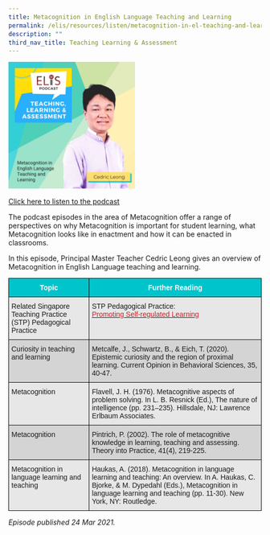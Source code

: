 ```yaml
---
title: Metacognition in English Language Teaching and Learning
permalink: /elis/resources/listen/metacognition-in-el-teaching-and-learning/
description: ""
third_nav_title: Teaching Learning & Assessment
---
```

<img src="/images/Metacognition%20in%20English%20Language%20Teaching%20and%20Learning.jpg" 
     style="width:50%">
		 
<a href="https://open.spotify.com/episode/2j9kgXiN6KDL0847ufDHvg">Click here to listen to the podcast</a>

The podcast episodes in the area of Metacognition offer a range of perspectives on why Metacognition is important for student learning, what Metacognition looks like in enactment and how it can be enacted in classrooms.

In this episode, Principal Master Teacher Cedric Leong gives an overview of Metacognition in English Language teaching and learning.

<style type="text/css">
.tg  {border-collapse:collapse;border-spacing:0;}
.tg td{border-color:black;border-style:solid;border-width:1px;font-family:Arial, sans-serif;font-size:14px;
  overflow:hidden;padding:10px 5px;word-break:normal;}
.tg th{border-color:black;border-style:solid;border-width:1px;font-family:Arial, sans-serif;font-size:14px;
  font-weight:normal;overflow:hidden;padding:10px 5px;word-break:normal;}
.tg .tg-htg2{background-color:#00C4CC;color:#FFF;font-weight:bold;text-align:center;vertical-align:middle}
.tg .tg-ag2m{background-color:#E7E7E7;text-align:left;vertical-align:top}
.tg .tg-rfng{background-color:#D4D4D4;text-align:left;vertical-align:top}
</style>
<table class="tg">
<thead>
  <tr>
    <th class="tg-htg2"><span style="font-weight:600;color:#FFF;background-color:#00C4CC">Topic</span></th>
    <th class="tg-htg2"><span style="font-weight:600;color:#FFF;background-color:#00C4CC">Further Reading</span></th>
  </tr>
</thead>
<tbody>
  <tr>
    <td class="tg-ag2m">Related Singapore Teaching Practice (STP) Pedagogical Practice </td>
    <td class="tg-ag2m">STP Pedagogical Practice: <br><a href="https://www.opal2.moe.edu.sg/csl/s/singapore-teaching-practice/wiki/page/view?title=Chapter%2010:%20Promoting%20Self-regulated%20Learning"><span style="color:#CA2126;background-color:transparent">Promoting Self-regulated Learning</span></a><br></td>
  </tr>
  <tr>
    <td class="tg-rfng">Curiosity in teaching and learning<br></td>
    <td class="tg-rfng">Metcalfe, J., Schwartz, B., &amp; Eich, T. (2020). Epistemic curiosity and the region of proximal learning. Current Opinion in Behavioral Sciences, 35, 40-47.<br></td>
  </tr>
  <tr>
    <td class="tg-ag2m">Metacognition</td>
    <td class="tg-ag2m">Flavell, J. H. (1976). Metacognitive aspects of problem solving. In L. B. Resnick (Ed.), The nature of intelligence (pp. 231–235). Hillsdale, NJ: Lawrence Erlbaum Associates.</td>
  </tr>
  <tr>
    <td class="tg-rfng">Metacognition</td>
    <td class="tg-rfng">Pintrich, P. (2002). The role of metacognitive knowledge in learning, teaching and assessing. Theory into Practice, 41(4), 219-225.</td>
  </tr>
  <tr>
    <td class="tg-ag2m">Metacognition in language learning and teaching</td>
    <td class="tg-ag2m">Haukas, A. (2018). Metacognition in language learning and teaching: An overview. In A. Haukas, C. Bjorke, &amp; M. Dypedahl (Eds.), Metacognition in language learning and teaching (pp. 11-30). New York, NY: Routledge.</td>
  </tr>
</tbody>
</table>

<em>Episode published 24 Mar 2021.</em>
